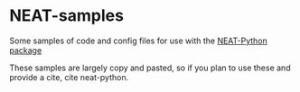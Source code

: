 # NEAT-samples

Some samples of code and config files for use with the [NEAT-Python package](https://neat-python.readthedocs.io/en/latest/)

These samples are largely copy and pasted, so if you plan to use these and provide a cite, cite neat-python.
